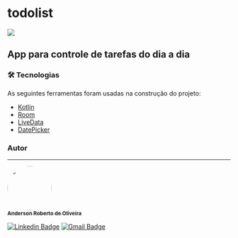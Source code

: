 # todolist

<img src="https://img.shields.io/static/v1?label=APP&message=Kotlin&color=black"/>

## App para controle de tarefas do dia a dia

### 🛠 Tecnologias

As seguintes ferramentas foram usadas na construção do projeto:

- [Kotlin](https://kotlinlang.org/)
- [Room](https://developer.android.com/training/data-storage/room)
- [LiveData](https://developer.android.com/topic/libraries/architecture/livedata?hl=pt-br)
- [DatePicker](https://developer.android.com/reference/kotlin/android/widget/DatePicker)


### Autor
---

<a href="https://www.linkedin.com/in/anderson-oliveira-77708986/">
 <img style="border-radius: 50%;" src="https://media-exp1.licdn.com/dms/image/C4E03AQGz5G1Ty9aY0g/profile-displayphoto-shrink_200_200/0/1516989304857?e=1632960000&v=beta&t=d6hkHVxHvgbVWZz4Fotu6RjR45pO_HvZ5ihROdDa08M" width="100px;" alt=""/>
 <br />
 <sub><b>Anderson Roberto de Oliveira</b></sub>
</a>
 <a href="https://www.linkedin.com/in/anderson-oliveira-77708986/" title="Anderson"></a>

[![Linkedin Badge](https://img.shields.io/badge/-Anderson-blue?style=flat-square&logo=Linkedin&logoColor=white&link=https://www.linkedin.com/in/anderson-oliveira-77708986/)](https://www.linkedin.com/in/anderson-oliveira-77708986/)
[![Gmail Badge](https://img.shields.io/badge/-andersonrobertobru@gmail.com-c14438?style=flat-square&logo=Gmail&logoColor=white&link=mailto:andersonrobertobru@gmail.com)](mailto:andersonrobertobru@gmail.com)